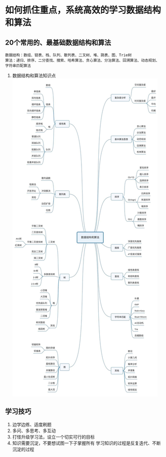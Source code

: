 # 如何抓住重点，系统高效的学习数据结构和算法

## 20个常用的、最基础数据结构和算法
    数据结构：数组、链表、栈、队列、散列表、二叉树、堆、跳表、图、Trie树
    算法：递归、排序、二分查找、搜索、哈希算法、贪心算法、分治算法、回溯算法、动态规划、字符串匹配算法

1. 数据结构和算法知识点
    ![思维导图](images/struct_and_algo.jpeg)

## 学习技巧
1. 边学边练、适度刷题
1. 多问、多思考、多互动
1. 打怪升级学习法，设立一个切实可行的目标
1. 知识需要沉淀，不要想试图一下子掌握所有
    学习知识的过程是反复迭代、不断沉淀的过程
